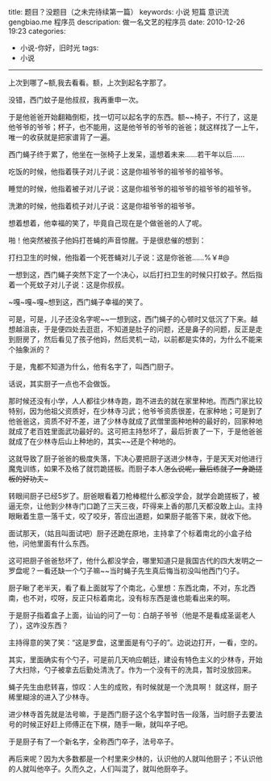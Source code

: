 title: 题目？没题目（之未完待续第一篇）
keywords: 小说 短篇 意识流 gengbiao.me 程序员
descripation: 做一名文艺的程序员
date: 2010-12-26 19:23
categories:
- 小说-你好，旧时光
tags:
- 小说

---

上次到哪了~额,我去看看。额，上次到起名字那了。

 

没错，西门蚊子是他叔叔，我再重申一次。

于是他爸爸开始翻箱倒柜，找一切可以起名字的东西。额~~椅子，不行了，这是他爷爷的爷爷；杯子，也不能用，这是他爷爷的爷爷的爸爸；就这样找了一上午，唯一的收获就是把家谱背了一遍。

西门蝇子终于累了，他坐在一张椅子上发呆，遥想着未来……若干年以后……

吃饭的时候，他指着筷子对儿子说：这是你祖爷爷的祖爷爷的祖爷爷。

睡觉的时候，他指着被子对儿子说：这是你祖爷爷的祖爷爷的祖爷爷的祖爷爷。

洗漱的时候，他指着梳子对儿子说：这是你祖爷爷的祖爷爷。

想着想着，他幸福的笑了，毕竟自己现在是个做爸爸的人了呢。

啪！他突然被孩子他妈打苍蝇的声音惊醒。于是很悲催的想到：

打扫卫生的时候，他指着一个死苍蝇对儿子说：这是你爸爸……%￥#@

一想到这，西门蝇子突然下定了一个决心，以后打扫卫生的时候只打蚊子。然后指着一个死蚊子对儿子说：这是你叔叔。

~嘎~嘎~嘎~想到这，西门蝇子幸福的笑了。

可是，可是，儿子还没名字呢~~一想到这，西门蝇子的心顿时又低沉了下来。越想越沮丧，于是便四处去逛逛，不知道是肚子的问题，还是鼻子的问题，反正是走到厨房了，然后看见了孩子他妈，然后灵机一动，以前都是实体的，为什么不能来个抽象派的？

于是，鬼都不知道为什么，他有名字了，叫西门厨子。

话说，其实厨子一点也不会做饭。

那时候还没有小学，人人都往少林寺跑，跑不进去的就在家里种地。而西门家比较特别，因为他祖父资质好，在少林寺习武；他爷爷资质很差，在家种地；可是到了他爸爸这，资质不好不差，进了少林寺就成了武僧里面种地种的最好的，回家种地就成了老百姓里面武功最好的。这可把主持愁坏了，最后折衷了一下，于是他爸爸就成了在少林寺后山上种地的，其实~~还是个种地的。

这就导致了厨子爸爸的极度失落，下决心要把厨子送进少林寺，于是天天对他进行魔鬼训练，如果不及格了就罚跪搓板。而厨子本人~~怎么说呢，最后练就了一身跪搓板的好功夫~~~

转眼间厨子已经5岁了。厨爸眼看着刀枪棒棍什么都没学会，就学会跪搓板了，被逼无奈，让他到少林寺门口跪了三天三夜，吓得来上香的那几天都没敢上山。主持眼瞅着生意一落千丈，咬了咬牙，答应出道题，如果厨子能答下来，就收下他。

面试那天，（姑且叫面试吧）厨子还跪在原地，主持拿了个标着南北的小盒子给他，问他里面有什么东西。

这可把厨子爸爸愁坏了，他什么都没学会，哪里知道只是我国古代的四大发明之一罗盘呢？一看还缺一个勺子嘛~~当时蝇子先生真后悔当初没叫他西门勺子。

厨子瞅了老半天，看了看上面就写了个南北，心里想：东西北南，不对，东北西南，也不对，哎呀，反正只标着南北，没有标东西是谁也能看出来的啊。

于是厨子指着盒子上面，讪讪的问了一句：白胡子爷爷（他是不是看成圣诞老人了），这咋没东西？

主持得意的笑了笑：“这是罗盘，这里面是有勺子的”。边说边打开，一看，空的。

其实，里面确实有个勺子，可是前几天响应朝廷，建设有特色主义的少林寺，开始了大扫除，勺子被拿去后勤处清洗了。作为一个没有干的洗具，暂时没放回来。

蝇子先生由悲转喜，惊叹：人生的成败，有时候就是一个洗具啊！
就这样，厨子稀里糊涂的进入了少林寺。

进少林寺首先就是法号嘛，于是西门厨子这个名字暂时告一段落，当时厨子去要法号的时候正好赶上师傅正在下棋，随手一瞅，就叫卒子吧。

于是厨子有了一个新名字，全称西门卒子，法号卒子。

再后来呢？因为大多数都是一个村里来少林的，认识他的人就叫他厨子；不认识他的人就叫他卒子。久而久之，人们叫混了，就叫他厨卒子。